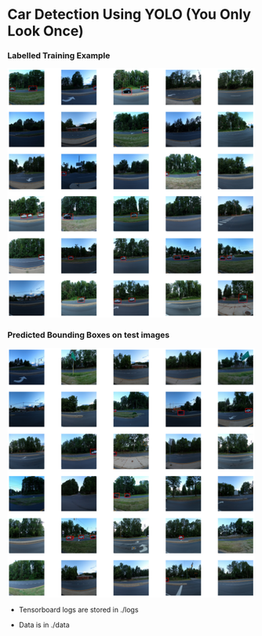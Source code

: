 # Car Detection Using YOLO (You Only Look Once)

### Labelled Training Example

![Labelled Training Example](./Example/TrainingExample.png)


### Predicted Bounding Boxes on test images

![Predicted Bounding Boxes on test images](./Example/OutputExample.png)


* Tensorboard logs are stored in ./logs

* Data is in ./data

